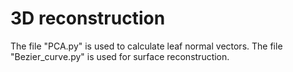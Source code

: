 # 3D reconstruction
The file "PCA.py" is used to calculate leaf normal vectors. 
The file "Bezier_curve.py" is used for surface reconstruction.
